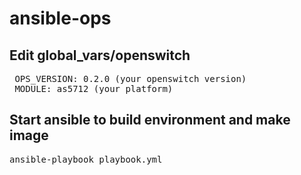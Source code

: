# ansible-ops

## Edit global_vars/openswitch
<pre>
 OPS_VERSION: 0.2.0 (your openswitch version)  
 MODULE: as5712 (your platform)
</pre>

## Start ansible to build environment and make image

<pre>ansible-playbook playbook.yml</pre>
